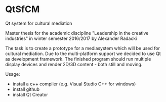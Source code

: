 # QtSfCM
Qt system for cultural mediation

Master thesis for the academic discipline "Leadership in the creative industries" in winter semester 2016/2017 by Alexander Radacki

The task is to create a prototype for a mediasystem which will be used for cultural mediation. Due to the multi-platform support we decided to use Qt as development framework. The finished program should run multiple display devices and render 2D/3D content - both still and moving.

Usage:
- install a c++ compiler (e.g. Visual Studio C++ for windows)
- install github
- install Qt Creator